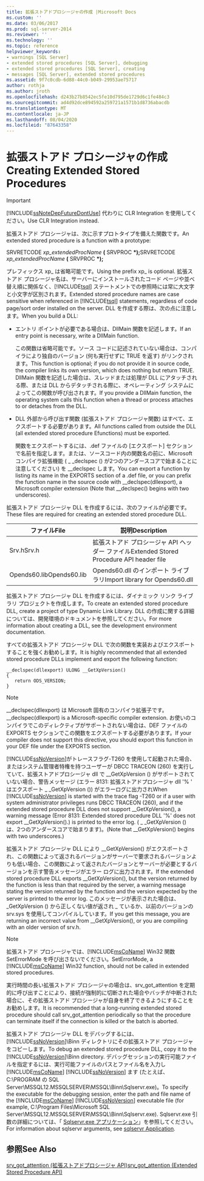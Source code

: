 ```yaml
---
title: 拡張ストアドプロシージャの作成 |Microsoft Docs
ms.custom: ''
ms.date: 03/06/2017
ms.prod: sql-server-2014
ms.reviewer: ''
ms.technology: ''
ms.topic: reference
helpviewer_keywords:
- warnings [SQL Server]
- extended stored procedures [SQL Server], debugging
- extended stored procedures [SQL Server], creating
- messages [SQL Server], extended stored procedures
ms.assetid: 9f7c0cdb-6d88-44c0-b049-29953ae75717
author: rothja
ms.author: jroth
ms.openlocfilehash: d243b27b8542ec5fe10d795de1729d6c1fe484c3
ms.sourcegitcommit: ad4d92dce894592a259721a1571b1d8736abacdb
ms.translationtype: MT
ms.contentlocale: ja-JP
ms.lasthandoff: 08/04/2020
ms.locfileid: "87643358"
---
```

# <a name="creating-extended-stored-procedures"></a><span data-ttu-id="d84a4-102">拡張ストアド プロシージャの作成</span><span class="sxs-lookup"><span data-stu-id="d84a4-102">Creating Extended Stored Procedures</span></span>
    
> [!IMPORTANT]  
>  [!INCLUDE[ssNoteDepFutureDontUse](../../includes/ssnotedepfuturedontuse-md.md)] <span data-ttu-id="d84a4-103">代わりに CLR Integration を使用してください。</span><span class="sxs-lookup"><span data-stu-id="d84a4-103">Use CLR Integration instead.</span></span>  
  
 <span data-ttu-id="d84a4-104">拡張ストアド プロシージャは、次に示すプロトタイプを備えた関数です。</span><span class="sxs-lookup"><span data-stu-id="d84a4-104">An extended stored procedure is a function with a prototype:</span></span>  
  
 <span data-ttu-id="d84a4-105">SRVRETCODE *xp_extendedProcName* **(** SRVPROC **\*);**</span><span class="sxs-lookup"><span data-stu-id="d84a4-105">SRVRETCODE *xp_extendedProcName* **(** SRVPROC **\*);**</span></span>  
  
 <span data-ttu-id="d84a4-106">プレフィックス xp_ は省略可能です。</span><span class="sxs-lookup"><span data-stu-id="d84a4-106">Using the prefix xp_ is optional.</span></span> <span data-ttu-id="d84a4-107">拡張ストアド プロシージャ名は、サーバーにインストールされたコード ページや並べ替え順に関係なく、[!INCLUDE[tsql](../../includes/tsql-md.md)] ステートメントでの参照時には常に大文字と小文字が区別されます。</span><span class="sxs-lookup"><span data-stu-id="d84a4-107">Extended stored procedure names are case sensitive when referenced in [!INCLUDE[tsql](../../includes/tsql-md.md)] statements, regardless of code page/sort order installed on the server.</span></span> <span data-ttu-id="d84a4-108">DLL を作成する際は、次の点に注意します。</span><span class="sxs-lookup"><span data-stu-id="d84a4-108">When you build a DLL:</span></span>  
  
-   <span data-ttu-id="d84a4-109">エントリ ポイントが必要である場合は、DllMain 関数を記述します。</span><span class="sxs-lookup"><span data-stu-id="d84a4-109">If an entry point is necessary, write a DllMain function.</span></span>  
  
     <span data-ttu-id="d84a4-110">この関数は省略可能です。ソース コードに記述されていない場合は、コンパイラにより独自のバージョン (何も実行せずに TRUE を返す) がリンクされます。</span><span class="sxs-lookup"><span data-stu-id="d84a4-110">This function is optional; if you do not provide it in source code, the compiler links its own version, which does nothing but return TRUE.</span></span> <span data-ttu-id="d84a4-111">DllMain 関数を記述した場合は、スレッドまたは処理が DLL にアタッチされる際、または DLL からデタッチされる際に、オペレーティング システムによってこの関数が呼び出されます。</span><span class="sxs-lookup"><span data-stu-id="d84a4-111">If you provide a DllMain function, the operating system calls this function when a thread or process attaches to or detaches from the DLL.</span></span>  
  
-   <span data-ttu-id="d84a4-112">DLL 外部から呼び出す関数 (拡張ストアド プロシージャ関数) はすべて、エクスポートする必要があります。</span><span class="sxs-lookup"><span data-stu-id="d84a4-112">All functions called from outside the DLL (all extended stored procedure Efunctions) must be exported.</span></span>  
  
     <span data-ttu-id="d84a4-113">関数をエクスポートするには、.def ファイルの [エクスポート] セクションで名前を指定します。または、ソースコード内の関数名の前に、Microsoft コンパイラ拡張機能 ( \_ _declspec () が2つのアンダースコアで始まることに注意してください) を __declspec します。</span><span class="sxs-lookup"><span data-stu-id="d84a4-113">You can export a function by listing its name in the EXPORTS section of a .def file, or you can prefix the function name in the source code with __declspec(dllexport), a Microsoft compiler extension (Note that \__declspec() begins with two underscores).</span></span>  
  
 <span data-ttu-id="d84a4-114">拡張ストアド プロシージャ DLL を作成するには、次のファイルが必要です。</span><span class="sxs-lookup"><span data-stu-id="d84a4-114">These files are required for creating an extended stored procedure DLL.</span></span>  
  
|<span data-ttu-id="d84a4-115">ファイル</span><span class="sxs-lookup"><span data-stu-id="d84a4-115">File</span></span>|<span data-ttu-id="d84a4-116">説明</span><span class="sxs-lookup"><span data-stu-id="d84a4-116">Description</span></span>|  
|----------|-----------------|  
|<span data-ttu-id="d84a4-117">Srv.h</span><span class="sxs-lookup"><span data-stu-id="d84a4-117">Srv.h</span></span>|<span data-ttu-id="d84a4-118">拡張ストアド プロシージャ API ヘッダー ファイル</span><span class="sxs-lookup"><span data-stu-id="d84a4-118">Extended Stored Procedure API header file</span></span>|  
|<span data-ttu-id="d84a4-119">Opends60.lib</span><span class="sxs-lookup"><span data-stu-id="d84a4-119">Opends60.lib</span></span>|<span data-ttu-id="d84a4-120">Opends60.dll のインポート ライブラリ</span><span class="sxs-lookup"><span data-stu-id="d84a4-120">Import library for Opends60.dll</span></span>|  
  
 <span data-ttu-id="d84a4-121">拡張ストアド プロシージャ DLL を作成するには、ダイナミック リンク ライブラリ プロジェクトを作成します。</span><span class="sxs-lookup"><span data-stu-id="d84a4-121">To create an extended stored procedure DLL, create a project of type Dynamic Link Library.</span></span> <span data-ttu-id="d84a4-122">DLL の作成に関する詳細については、開発環境のドキュメントを参照してください。</span><span class="sxs-lookup"><span data-stu-id="d84a4-122">For more information about creating a DLL, see the development environment documentation.</span></span>  
  
 <span data-ttu-id="d84a4-123">すべての拡張ストアド プロシージャ DLL で次の関数を実装およびエクスポートすることを強くお勧めします。</span><span class="sxs-lookup"><span data-stu-id="d84a4-123">It is highly recommended that all extended stored procedure DLLs implement and export the following function:</span></span>  
  
```  
__declspec(dllexport) ULONG __GetXpVersion()  
{  
   return ODS_VERSION;  
}  
```  
  
> [!NOTE]  
>  <span data-ttu-id="d84a4-124">__declspec(dllexport) は Microsoft 固有のコンパイラ拡張子です。</span><span class="sxs-lookup"><span data-stu-id="d84a4-124">__declspec(dllexport) is a Microsoft-specific compiler extension.</span></span> <span data-ttu-id="d84a4-125">お使いのコンパイラでこのディレクティブがサポートされない場合は、DEF ファイルの EXPORTS セクションでこの関数をエクスポートする必要があります。</span><span class="sxs-lookup"><span data-stu-id="d84a4-125">If your compiler does not support this directive, you should export this function in your DEF file under the EXPORTS section.</span></span>  
  
 <span data-ttu-id="d84a4-126">[!INCLUDE[ssNoVersion](../../includes/ssnoversion-md.md)]がトレースフラグ-T260 を使用して起動された場合、またはシステム管理者特権を持つユーザーが DBCC TRACEON (260) を実行していて、拡張ストアドプロシージャ dll で __GetXpVersion () がサポートされていない場合、警告メッセージ (エラー 8131: 拡張ストアドプロシージャ dll '% ' はエクスポート \_ _GetXpVersion ()) がエラーログに出力され</span><span class="sxs-lookup"><span data-stu-id="d84a4-126">When [!INCLUDE[ssNoVersion](../../includes/ssnoversion-md.md)] is started with the trace flag -T260 or if a user with system administrator privileges runs DBCC TRACEON (260), and if the extended stored procedure DLL does not support __GetXpVersion(), a warning message (Error 8131: Extended stored procedure DLL '%' does not export \__GetXpVersion().) is printed to the error log.</span></span> <span data-ttu-id="d84a4-127">( \_ _GetXpVersion () は、2つのアンダースコアで始まります)。</span><span class="sxs-lookup"><span data-stu-id="d84a4-127">(Note that \__GetXpVersion() begins with two underscores.)</span></span>  
  
 <span data-ttu-id="d84a4-128">拡張ストアド プロシージャ DLL により __GetXpVersion() がエクスポートされ、この関数によって返されるバージョンがサーバーで要求されるバージョンよりも低い場合、この関数によって返されたバージョンとサーバーが必要とするバージョンを示す警告メッセージがエラー ログに出力されます。</span><span class="sxs-lookup"><span data-stu-id="d84a4-128">If the extended stored procedure DLL exports __GetXpVersion(), but the version returned by the function is less than that required by the server, a warning message stating the version returned by the function and the version expected by the server is printed to the error log.</span></span> <span data-ttu-id="d84a4-129">このメッセージが表示された場合は、_GetXpVersion () から正しくない値が返され \_ ているか、以前のバージョンの srv.sys を使用してコンパイルしています。</span><span class="sxs-lookup"><span data-stu-id="d84a4-129">If you get this message, you are returning an incorrect value from \__GetXpVersion(), or you are compiling with an older version of srv.h.</span></span>  
  
> [!NOTE]  
>  <span data-ttu-id="d84a4-130">拡張ストアド プロシージャでは、[!INCLUDE[msCoName](../../includes/msconame-md.md)] Win32 関数 SetErrorMode を呼び出さないでください。</span><span class="sxs-lookup"><span data-stu-id="d84a4-130">SetErrorMode, a [!INCLUDE[msCoName](../../includes/msconame-md.md)] Win32 function, should not be called in extended stored procedures.</span></span>  
  
 <span data-ttu-id="d84a4-131">実行時間の長い拡張ストアド プロシージャの場合は、srv_got_attention を定期的に呼び出すことにより、接続が強制的に切断された場合やバッチが中断された場合に、その拡張ストアド プロシージャが自身を終了できるようにすることをお勧めします。</span><span class="sxs-lookup"><span data-stu-id="d84a4-131">It is recommended that a long-running extended stored procedure should call srv_got_attention periodically so that the procedure can terminate itself if the connection is killed or the batch is aborted.</span></span>  
  
 <span data-ttu-id="d84a4-132">拡張ストアド プロシージャ DLL をデバッグするには、[!INCLUDE[ssNoVersion](../../includes/ssnoversion-md.md)]\Binn ディレクトリにその拡張ストアド プロシージャをコピーします。</span><span class="sxs-lookup"><span data-stu-id="d84a4-132">To debug an extended stored procedure DLL, copy it to the [!INCLUDE[ssNoVersion](../../includes/ssnoversion-md.md)]\Binn directory.</span></span> <span data-ttu-id="d84a4-133">デバッグセッションの実行可能ファイルを指定するには、実行可能ファイルのパスとファイル名を入力し [!INCLUDE[msCoName](../../includes/msconame-md.md)] [!INCLUDE[ssNoVersion](../../includes/ssnoversion-md.md)] ます (たとえば、C:\PROGRAM の SQL Server\MSSQL12.MSSQLSERVER\MSSQL\Binn\Sqlservr.exe)。</span><span class="sxs-lookup"><span data-stu-id="d84a4-133">To specify the executable for the debugging session, enter the path and file name of the [!INCLUDE[msCoName](../../includes/msconame-md.md)] [!INCLUDE[ssNoVersion](../../includes/ssnoversion-md.md)] executable file (for example, C:\Program Files\Microsoft SQL Server\MSSQL12.MSSQLSERVER\MSSQL\Binn\Sqlservr.exe).</span></span> <span data-ttu-id="d84a4-134">Sqlservr.exe 引数の詳細については、「 [Sqlservr.exe アプリケーション](../../tools/sqlservr-application.md)」を参照してください。</span><span class="sxs-lookup"><span data-stu-id="d84a4-134">For information about sqlservr arguments, see [sqlservr Application](../../tools/sqlservr-application.md).</span></span>  
  
## <a name="see-also"></a><span data-ttu-id="d84a4-135">参照</span><span class="sxs-lookup"><span data-stu-id="d84a4-135">See Also</span></span>  
 [<span data-ttu-id="d84a4-136">srv_got_attention &#40;拡張ストアドプロシージャ API&#41;</span><span class="sxs-lookup"><span data-stu-id="d84a4-136">srv_got_attention &#40;Extended Stored Procedure API&#41;</span></span>](../extended-stored-procedures-reference/srv-got-attention-extended-stored-procedure-api.md)  
  
  
